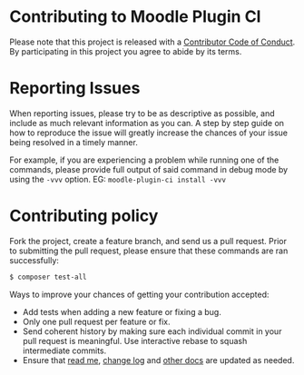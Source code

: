 # Contributing to Moodle Plugin CI

Please note that this project is released with a
[Contributor Code of Conduct](http://contributor-covenant.org/version/1/2/0/). By participating in this project you 
agree to abide by its terms.

# Reporting Issues

When reporting issues, please try to be as descriptive as possible, and include as much relevant information as you
can. A step by step guide on how to reproduce the issue will greatly increase the chances of your issue being
resolved in a timely manner.

For example, if you are experiencing a problem while running one of the commands, please provide full output of said
command in debug mode by using the `-vvv` option. EG: `moodle-plugin-ci install -vvv`

# Contributing policy

Fork the project, create a feature branch, and send us a pull request.  Prior to submitting the pull request,
please ensure that these commands are ran successfully:

``` bash
$ composer test-all
```

Ways to improve your chances of getting your contribution accepted:
* Add tests when adding a new feature or fixing a bug.
* Only one pull request per feature or fix.
* Send coherent history by making sure each individual commit in your pull request is meaningful. Use interactive
  rebase to squash intermediate commits.
* Ensure that [read me](README.md), [change log](CHANGELOG.md) and [other docs](doc) are updated as needed.
